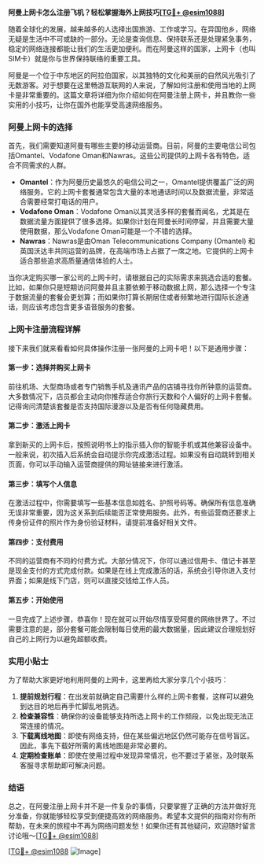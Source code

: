 **阿曼上网卡怎么注册飞机？轻松掌握海外上网技巧[[TG💪+ @esim1088](https://t.me/s/esim1088)]**

随着全球化的发展，越来越多的人选择出国旅游、工作或学习。在异国他乡，网络无疑是生活中不可或缺的一部分。无论是查询信息、保持联系还是处理紧急事务，稳定的网络连接都能让我们的生活更加便利。而在阿曼这样的国家，上网卡（也叫SIM卡）就是你与世界保持联络的重要工具。

阿曼是一个位于中东地区的阿拉伯国家，以其独特的文化和美丽的自然风光吸引了无数游客。对于想要在这里畅游互联网的人来说，了解如何注册和使用当地的上网卡是非常重要的。这篇文章将详细为你介绍如何在阿曼注册上网卡，并且教你一些实用的小技巧，让你在国外也能享受高速网络服务。

### 阿曼上网卡的选择

首先，我们需要知道阿曼有哪些主要的移动运营商。目前，阿曼的主要电信公司包括Omantel、Vodafone Oman和Nawras。这些公司提供的上网卡各有特色，适合不同需求的人群。

- **Omantel**：作为阿曼历史最悠久的电信公司之一，Omantel提供覆盖广泛的网络服务。它的上网卡套餐通常包含大量的本地通话时间以及数据流量，非常适合需要经常打电话的用户。
- **Vodafone Oman**：Vodafone Oman以其灵活多样的套餐而闻名，尤其是在数据流量方面提供了很多选择。如果你计划在阿曼长时间停留，并且需要大量使用数据，那么Vodafone Oman可能是一个不错的选择。
- **Nawras**：Nawras是由Oman Telecommunications Company (Omantel) 和英国沃达丰共同运营的品牌，在高端市场上占据了一席之地。它提供的上网卡适合那些追求高质量通信体验的人士。

当你决定购买哪一家公司的上网卡时，请根据自己的实际需求来挑选合适的套餐。比如，如果你只是短期访问阿曼并且主要依赖于移动数据上网，那么选择一个专注于数据流量的套餐会更划算；而如果你打算长期居住或者频繁地进行国际长途通话，则应该考虑包含更多语音服务的套餐。

### 上网卡注册流程详解

接下来我们就来看看如何具体操作注册一张阿曼的上网卡吧！以下是通用步骤：

#### 第一步：选择并购买上网卡
前往机场、大型商场或者专门销售手机及通讯产品的店铺寻找你所钟意的运营商。大多数情况下，店员都会主动向你推荐适合你旅行天数和个人偏好的上网卡套餐。记得询问清楚该套餐是否支持国际漫游以及是否有任何隐藏费用。

#### 第二步：激活上网卡
拿到新买的上网卡后，按照说明书上的指示插入你的智能手机或其他兼容设备中。一般来说，初次插入后系统会自动提示你完成激活过程。如果没有自动跳转到相关页面，你可以手动输入运营商提供的网址链接来进行激活。

#### 第三步：填写个人信息
在激活过程中，你需要填写一些基本信息如姓名、护照号码等。确保所有信息准确无误非常重要，因为这关系到后续能否正常使用服务。此外，有些运营商还要求上传身份证件的照片作为身份验证材料，请提前准备好相关文件。

#### 第四步：支付费用
不同的运营商有不同的付费方式。大部分情况下，你可以通过信用卡、借记卡甚至是现金支付的方式完成付款。如果是在线上完成激活的话，系统会引导你进入支付界面；如果是线下门店，则可以直接交钱给工作人员。

#### 第五步：开始使用
一旦完成了上述步骤，恭喜你！现在就可以开始尽情享受阿曼的网络世界了。不过需要注意的是，部分套餐可能会限制每日使用的最大数据量，因此建议合理规划好自己的上网行为以避免超额收费。

### 实用小贴士

为了帮助大家更好地利用阿曼的上网卡，这里再给大家分享几个小技巧：

1. **提前规划行程**：在出发前就确定自己需要什么样的上网卡套餐，这样可以避免到达目的地后再手忙脚乱地挑选。
2. **检查兼容性**：确保你的设备能够支持所选上网卡的工作频段，以免出现无法正常连接的情况。
3. **下载离线地图**：即使有网络支持，但在某些偏远地区仍然可能存在信号盲区。因此，事先下载好所需的离线地图是非常必要的。
4. **定期检查账单**：即使在使用过程中发现异常情况，也不要过于紧张，及时联系客服寻求帮助即可解决问题。

### 结语

总之，在阿曼注册上网卡并不是一件复杂的事情，只要掌握了正确的方法并做好充分准备，你就能够轻松享受到便捷高效的网络服务。希望本文提供的指南对你有所帮助，在未来的旅程中不再为网络问题发愁！如果你还有其他疑问，欢迎随时留言讨论哦～[[TG💪+ @esim1088](https://t.me/s/esim1088)]

[[TG💪+ @esim1088](https://t.me/s/esim1088) ![Image](https://i.postimg.cc/4NQfJmqS/Snipaste-2025-05-13-00-14-12.png)]